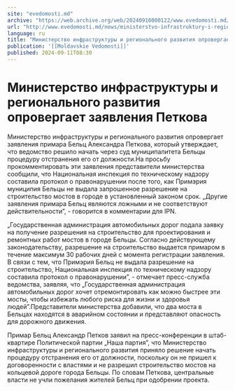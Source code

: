 ```yaml
---
site: "evedomosti.md"
archive: "https://web.archive.org/web/20240916000122/www.evedomosti.md/news/ministerstvo-infrastruktury-i-regionalnogo-razvitiya-oprover"
url: "http://www.evedomosti.md/news/ministerstvo-infrastruktury-i-regionalnogo-razvitiya-oprover"
language: ru
title: "Министерство инфраструктуры и регионального развития опровергает заявления Петкова"
publication: '[[Moldavskie Vedomosti]]'
published: 2024-09-11T08:30
---
```


# Министерство инфраструктуры и регионального развития опровергает заявления Петкова

Министерство инфраструктуры и регионального развития опровергает заявления примара Бельц Александра Петкова, который утверждает, что ведомство решило начать через суд муниципалитета Бельцы процедуру отстранения его от должности.На просьбу прокомментировать эти заявления представители министерства сообщили, что Национальная инспекция по техническому надзору составила протокол о правонарушении после того, как Примэрия муниципия Бельцы не выдала запрошенное разрешение на строительство мостов в городе в установленный законом срок. „Другие заявления примара Бельц являются ложными и не соответствуют действительности”, - говорится в комментарии для IPN.

„Государственная администрация автомобильных дорог подала заявку на получение разрешения на строительство для проектирования и ремонтных работ мостов в городе Бельцы. Согласно действующему законодательству, разрешение на строительство выдается примаром в течение максимум 30 рабочих дней с момента регистрации заявления. В связи с тем, что Примэрия Бельц не выдала разрешение на строительство, Национальная инспекция по техническому надзору составила протокол о правонарушении”, - отмечает пресс-служба ведомства, заявляя, что „Государственная администрация автомобильных дорог хочет отремонтировать как можно быстрее эти мосты, чтобы избежать любого риска для жизни и здоровья людей”.Представители министерства добавили, что два моста в Бельцах находятся в аварийном состоянии и представляют опасность для дорожного движения.

Примар Бельц Александр Петков заявил на пресс-конференции в штаб-квартире Политической партии „Наша партия”, что Министерство инфраструктуры и регионального развития приняло решение начать процедуру отстранения его от должности, поскольку он не пришел к договоренности с властями и не разрешил строительство мостов на кольцевой дороге города Бельцы. По словам Петкова, центральные власти не учли пожелания жителей Бельц при одобрении проекта.